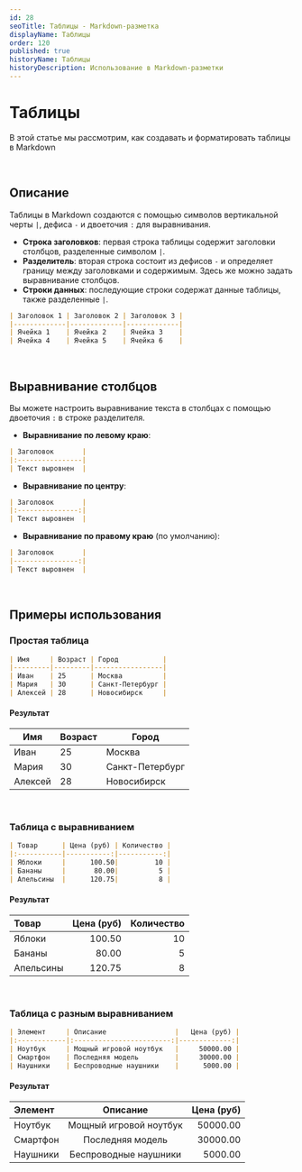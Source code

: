 ```yaml
---
id: 28
seoTitle: Таблицы - Markdown-разметка
displayName: Таблицы
order: 120
published: true
historyName: Таблицы
historyDescription: Использование в Markdown-разметки
---
```


# Таблицы
В этой статье мы рассмотрим, как создавать и форматировать таблицы в Markdown

<br/>

## Описание
Таблицы в Markdown создаются с помощью символов вертикальной черты `|`, дефиса `-` и двоеточия `:` для выравнивания.
- **Строка заголовков**: первая строка таблицы содержит заголовки столбцов, разделенные символом `|`.
- **Разделитель**: вторая строка состоит из дефисов `-` и определяет границу между заголовками и содержимым. Здесь же можно задать выравнивание столбцов.
- **Строки данных**: последующие строки содержат данные таблицы, также разделенные `|`.

```markdown
| Заголовок 1 | Заголовок 2 | Заголовок 3 |
|-------------|-------------|-------------|
| Ячейка 1    | Ячейка 2    | Ячейка 3    |
| Ячейка 4    | Ячейка 5    | Ячейка 6    |
```

<br/>

## Выравнивание столбцов

Вы можете настроить выравнивание текста в столбцах с помощью двоеточия `:` в строке разделителя.

- **Выравнивание по левому краю**:
```markdown
| Заголовок       |
|:----------------|
| Текст выровнен  |
```

- **Выравнивание по центру**:
```markdown
| Заголовок       |
|:---------------:|
| Текст выровнен  |
```

- **Выравнивание по правому краю** (по умолчанию):
```markdown
| Заголовок       |
|----------------:|
| Текст выровнен  |
```
<br/>

## Примеры использования

### Простая таблица

```markdown
| Имя     | Возраст | Город           |
|---------|---------|-----------------|
| Иван    | 25      | Москва          |
| Мария   | 30      | Санкт-Петербург |
| Алексей | 28      | Новосибирск     |
```
#### Результат

| Имя     | Возраст | Город           |
|---------|---------|-----------------|
| Иван    | 25      | Москва          |
| Мария   | 30      | Санкт-Петербург |
| Алексей | 28      | Новосибирск     |

<br/>

### Таблица с выравниванием

```markdown
| Товар      | Цена (руб) | Количество |
|:-----------|-----------:|-----------:|
| Яблоки     |      100.50|         10 |
| Бананы     |       80.00|          5 |
| Апельсины  |      120.75|          8 |
```

#### Результат

| Товар      | Цена (руб) | Количество |
|:-----------|-----------:|-----------:|
| Яблоки     |      100.50|         10 |
| Бананы     |       80.00|          5 |
| Апельсины  |      120.75|          8 |

<br/>

### Таблица с разным выравниванием

```markdown
| Элемент     | Описание                 |   Цена (руб) |
|:------------|:------------------------:|-------------:|
| Ноутбук     | Мощный игровой ноутбук   |     50000.00 |
| Смартфон    | Последняя модель         |     30000.00 |
| Наушники    | Беспроводные наушники    |      5000.00 |
```
#### Результат

| Элемент     |         Описание         |   Цена (руб) |
|:------------|:------------------------:|-------------:|
| Ноутбук     |  Мощный игровой ноутбук  |     50000.00 |
| Смартфон    |     Последняя модель     |     30000.00 |
| Наушники    |  Беспроводные наушники   |      5000.00 |
